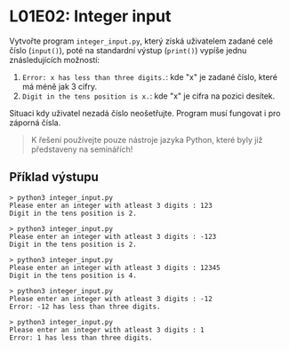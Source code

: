 # L01E02: Integer input
Vytvořte program `integer_input.py`, který získá uživatelem zadané celé číslo (`input()`), poté na standardní výstup (`print()`) vypíše jednu znásledujících možností:

1. `Error: x has less than three digits.`: kde "x" je zadané číslo, které má méně jak 3 cifry.
2. `Digit in the tens position is x.`: kde "x" je cifra na pozici desítek.

Situaci kdy uživatel nezadá číslo neošetřujte. Program musí fungovat i pro záporná čísla.

> K řešení používejte pouze nástroje jazyka Python, které byly již představeny na seminářích!

## Příklad výstupu
```
> python3 integer_input.py
Please enter an integer with atleast 3 digits : 123
Digit in the tens position is 2.
```

```
> python3 integer_input.py
Please enter an integer with atleast 3 digits : -123
Digit in the tens position is 2.
```

```
> python3 integer_input.py
Please enter an integer with atleast 3 digits : 12345
Digit in the tens position is 4.
```

```
> python3 integer_input.py
Please enter an integer with atleast 3 digits : -12
Error: -12 has less than three digits.
```

```
> python3 integer_input.py
Please enter an integer with atleast 3 digits : 1
Error: 1 has less than three digits.
```

